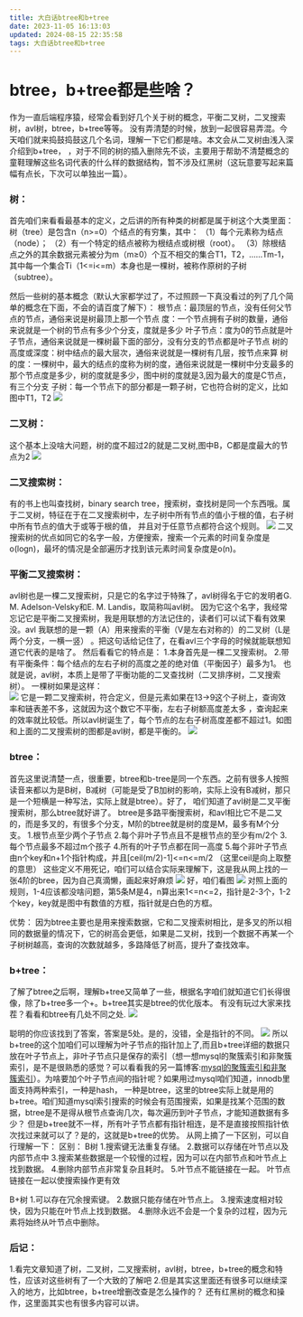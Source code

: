 ```yaml
---
title: 大白话btree和b+tree
date: 2023-11-05 16:13:03
updated: 2024-08-15 22:35:58
tags: 大白话btree和b+tree
---
```

# btree，b+tree都是些啥？

作为一直后端程序猿，经常会看到好几个关于树的概念，平衡二叉树，二叉搜索树，avl树，btree，b+tree等等。
没有弄清楚的时候，放到一起很容易弄混。今天咱们就来捣鼓捣鼓这几个名词，理解一下它们都是啥。本文会从二叉树由浅入深介绍到b+tree，
，对于不同的树的插入删除先不谈，主要用于帮助不清楚概念的童鞋理解这些名词代表的什么样的数据结构，暂不涉及红黑树（这玩意要写起来篇幅有点长，下次可以单独出一篇）。

### 树：
首先咱们来看看最基本的定义，之后讲的所有种类的树都是属于树这个大类里面：
树（tree）是包含n（n>=0）个结点的有穷集，其中：
（1）每个元素称为结点（node）；
（2）有一个特定的结点被称为根结点或树根（root）。
（3）除根结点之外的其余数据元素被分为m（m≥0）个互不相交的集合T1，T2，……Tm-1，其中每一个集合Ti（1<=i<=m）本身也是一棵树，被称作原树的子树（subtree）。


然后一些树的基本概念（默认大家都学过了，不过照顾一下真没看过的列了几个简单的概念在下面，不会的请百度了解下）：
根节点：最顶层的节点，没有任何父节点的节点，通俗来说是树最顶上那一个节点
度：一个节点拥有子树的数量，通俗来说就是一个树的节点有多少个分支，度就是多少
叶子节点：度为0的节点就是叶子节点，通俗来说就是一棵树最下面的部分，没有分支的节点都是叶子节点
树的高度或深度：树中结点的最大层次，通俗来说就是一棵树有几层，按节点来算
树的度：一棵树中，最大的结点的度称为树的度，通俗来说就是一棵树中分支最多的那个节点度是多少，树的度就是多少，图中树的度就是3,因为最大的度是C节点，有三个分支
子树：每一个节点下的部分都是一颗子树，它也符合树的定义，比如图中T1，T2
![](http://wxwwt-oss.oss-cn-hangzhou.aliyuncs.com/article_picture/%E5%A4%A7%E7%99%BD%E8%AF%9Dbtreeb%E5%8A%A0tree/%E6%99%AE%E9%80%9A%E6%A0%91.png)


### 二叉树：
这个基本上没啥大问题，树的度不超过2的就是二叉树,图中B，C都是度最大的节点为2
![](http://wxwwt-oss.oss-cn-hangzhou.aliyuncs.com/article_picture/%E5%A4%A7%E7%99%BD%E8%AF%9Dbtreeb%E5%8A%A0tree/%E4%BA%8C%E5%8F%89%E6%A0%91.png)

### 二叉搜索树：
有的书上也叫查找树，binary search tree，搜索树，查找树是同一个东西哦。属于二叉树，特征在于在二叉搜索树中，左子树中所有节点的值小于根的值，右子树中所有节点的值大于或等于根的值，
并且对于任意节点都符合这个规则。
![](http://wxwwt-oss.oss-cn-hangzhou.aliyuncs.com/article_picture/%E5%A4%A7%E7%99%BD%E8%AF%9Dbtreeb%E5%8A%A0tree/%E4%BA%8C%E5%8F%89%E6%90%9C%E7%B4%A2%E6%A0%91.png)
二叉搜索树的优点如同它的名字一般，方便搜索，搜索一个元素的时间复杂度是o(logn)，最坏的情况是全部遍历才找到该元素时间复杂度是o(n)。

### 平衡二叉搜索树：
avl树也是一棵二叉搜索树，只是它的名字过于特殊了，avl树得名于它的发明者G. M. Adelson-Velsky和E. M. Landis，取简称叫avl树。
因为它这个名字，我经常忘记它是平衡二叉搜索树，我是用联想的方法记住的，读者们可以试下看有效果没。avl 我联想的是一颗（A）用来搜索的平衡（V是左右对称的）的二叉树（L是两个分支，一横一竖）
。把这句话给记住了，在看avl三个字母的时候就能联想知道它代表的是啥了。
然后看看它的特点是：
1.本身首先是一棵二叉搜索树。
2.带有平衡条件：每个结点的左右子树的高度之差的绝对值（平衡因子）最多为1。
也就是说，avl树，本质上是带了平衡功能的二叉查找树（二叉排序树，二叉搜索树）。
一棵树如果是这样：  
![](http://wxwwt-oss.oss-cn-hangzhou.aliyuncs.com/article_picture/%E5%A4%A7%E7%99%BD%E8%AF%9Dbtreeb%E5%8A%A0tree/%E4%B8%8D%E5%B9%B3%E8%A1%A1%E4%BA%8C%E5%8F%89%E6%A0%91.png)
它是一颗二叉搜索树，符合定义，但是元素如果在13->9这个子树上，查询效率和链表差不多，这就因为这个数它不平衡，左右子树额高度差太多
，查询起来的效率就比较低。所以avl树诞生了，每个节点的左右子树高度差都不超过1。如图和上面的二叉搜索树的图都是avl树，都是平衡的。
![](http://wxwwt-oss.oss-cn-hangzhou.aliyuncs.com/article_picture/%E5%A4%A7%E7%99%BD%E8%AF%9Dbtreeb%E5%8A%A0tree/avl%E6%A0%91.png)

### btree：
首先这里说清楚一点，很重要，btree和b-tree是同一个东西。之前有很多人按照读音来都以为是B树，B减树（可能是受了B加树的影响，实际上没有B减树，那只是一个短横是一种写法，实际上就是btree）。好了，
咱们知道了avl树是二叉平衡搜索树，那么btree就好讲了。
btree是多路平衡搜索树，和avl相比它不是二叉的，而是多叉的，有很多个分支，M阶的btree就是树的度是M，最多有M个分支。
1.根节点至少两个子节点
2.每个非叶子节点且不是根节点的至少有m/2个
3.每个节点最多不超过m个孩子
4.所有的叶子节点都在同一高度
5.每个非叶子节点由n个key和n+1个指针构成，并且[ceil(m/2)-1]<=n<=m/2 （这里ceil是向上取整的意思）
这些定义不用死记，咱们可以结合实际来理解下，这是我从网上找的一张4阶的bree，因为自己真滴懒，画起来好麻烦
![](http://wxwwt-oss.oss-cn-hangzhou.aliyuncs.com/article_picture/%E5%A4%A7%E7%99%BD%E8%AF%9Dbtreeb%E5%8A%A0tree/%E6%87%92%E5%95%8A.png)
好，咱们看图
![](http://wxwwt-oss.oss-cn-hangzhou.aliyuncs.com/article_picture/%E5%A4%A7%E7%99%BD%E8%AF%9Dbtreeb%E5%8A%A0tree/btree.png)
对照上面的规则，1-4应该都没啥问题，第5条M是4，n算出来1<=n<=2，指针是2-3个，1-2个key，key就是图中有数值的方框，指针就是白色的方框。

优势：
因为btree主要也是用来搜索数据，它和二叉搜索树相比，是多叉的所以相同的数据量的情况下，它的树高会更低，如果是二叉树，找到一个数据不再某一个
子树树越高，查询的次数就越多，多路降低了树高，提升了查找效率。

### b+tree：
了解了btree之后啊，理解b+tree又简单了一些，根据名字咱们就知道它们长得很像，除了b+tree多一个+。b+tree其实是btree的优化版本。
有没有玩过大家来找茬？看看和btree有几处不同之处.
![](http://wxwwt-oss.oss-cn-hangzhou.aliyuncs.com/article_picture/%E5%A4%A7%E7%99%BD%E8%AF%9Dbtreeb%E5%8A%A0tree/b%E5%8A%A0tree.png)

聪明的你应该找到了答案，答案是5处。是的，没错，全是指针的不同。
![](http://wxwwt-oss.oss-cn-hangzhou.aliyuncs.com/article_picture/%E5%A4%A7%E7%99%BD%E8%AF%9Dbtreeb%E5%8A%A0tree/%E5%AF%B9.png)
所以b+tree的这个加咱们可以理解为叶子节点的指针加上了,而且b+tree详细的数据只放在叶子节点上，非叶子节点只是保存的索引（想一想mysql的聚簇索引和非聚簇索引，是不是很熟悉的感觉？可以看看我的另一篇博客:[mysql的聚簇索引和非聚簇索引](https://juejin.im/post/5da32e04e51d4578045a3594)）。为啥要加个叶子节点间的指针呢？如果用过mysql咱们知道，innodb里面支持两种索引，一种是hash，
一种是btree，这里的btree实际上就是用的b+tree。咱们知道mysql索引搜索的时候会有范围搜索，如果是找某个范围的数据，btree是不是得从根节点查询几次，每次遍历到叶子节点，才能知道数据有多少？
但是b+tree就不一样，所有叶子节点都有指针相连，是不是直接按照指针依次找过来就可以了？是的，这就是b+tree的优势。
从网上摘了一下区别，可以自行理解一下：
区别：
 B树
1.搜索键无法重复存储。
2.数据可以存储在叶节点以及内部节点中
3.搜索某些数据是一个较慢的过程，因为可以在内部节点和叶节点上找到数据。
4.删除内部节点非常复杂且耗时。
5.叶节点不能链接在一起。 叶节点链接在一起以使搜索操作更有效

B+树
1.可以存在冗余搜索键。
2.数据只能存储在叶节点上。
3.搜索速度相对较快，因为只能在叶节点上找到数据。
4.删除永远不会是一个复杂的过程，因为元素将始终从叶节点中删除。

### 后记：
1.看完文章知道了树，二叉树，二叉搜索树，avl树，btree，b+tree的概念和特性，应该对这些树有了一个大致的了解吧
2.但是其实这里面还有很多可以继续深入的地方，比如btree，b+tree增删改查是怎么操作的？
还有红黑树的概念和操作，这里面其实也有很多内容可以讲。

